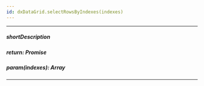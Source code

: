 ```yaml
---
id: dxDataGrid.selectRowsByIndexes(indexes)
---
```

---
##### shortDescription
<!-- Description goes here -->

##### return: Promise<any>
<!-- Description goes here -->

##### param(indexes): Array<Number>
<!-- Description goes here -->

---
<!-- Description goes here -->